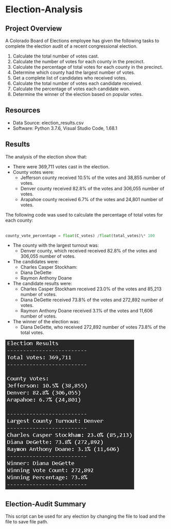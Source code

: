 # Election-Analysis

## Project Overview

A Colorado Board of Elections employee has given the following tasks to complete the election audit of a recent congressional election.

1. Calculate the total number of votes cast.
2. Calculate the number of votes for each county in the precinct.
3. Calculate the percentage of total votes for each county in the precinct.
4. Determine which county had the largest number of votes.
5. Get a complete list of candidates who received votes.
6. Calculate the total number of votes each candidate received.
7. Calculate the percentage of votes each candidate won.
8. Determine the winner of the election based on popular votes.

## Resources

- Data Source: election_results.csv
- Software: Python 3.7.6, Visual Studio Code, 1.68.1

## Results

The analysis of the election show that:

- There were 369,711 votes cast in the election.
- County votes were:
  - Jefferson county received 10.5% of the votes and 38,855 number of votes.
  - Denver county received 82.8% of the votes and 306,055 number of votes.
  - Arapahoe county received 6.7% of the votes and 24,801 number of votes.

The following code was used to calculate the percentage of total votes for each county:

```python

county_vote_percentage = float(C_votes) /float(total_votes)\* 100
```

- The county with the largest turnout was:
  - Denver county, which received received 82.8% of the votes and 306,055 number of votes.
- The candidates were:
  - Charles Casper Stockham:
  - Diana DeGette
  - Raymon Anthony Doane
- The candidate results were:
  - Charles Casper Stockham received 23.0% of the votes and 85,213 number of votes.
  - Diana DeGette received 73.8% of the votes and 272,892 number of votes.
  - Raymon Anthony Doane received 3.1% of the votes and 11,606 number of votes.
- The winner of the election was:
  - Diana DeGette, who received 272,892 number of votes 73.8% of the total votes.

![election_analysis](https://github.com/xanderbilt23/Election-Analysis/blob/main/Resources/election_analysis.png)

## Election-Audit Summary

This script can be used for any election by changing the file to load and the file to save file path.
